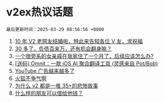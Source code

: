 # v2ex热议话题

`最后更新时间：2025-03-29 08:56:56 +0800`

1. [10 年 V2 老网友结婚啦，特此来告知各位 V 友，求祝福](https://www.v2ex.com/t/1121713)
1. [30 多了，负债百来万，还有机会翻身嘛？](https://www.v2ex.com/t/1121755)
1. [一个很旁系的女亲戚在我家住了一个月了，后续应该怎么办?](https://www.v2ex.com/t/1121768)
1. [[送码] Omnit：一款 iOS AI 聚合翻译工具 (灵感来自 Pot/Bob)](https://www.v2ex.com/t/1121656)
1. [YouTube 广告越来越多了](https://www.v2ex.com/t/1121659)
1. [火狐不争气啊](https://www.v2ex.com/t/1121796)
1. [为什么 v2 都是一堆 35+的悲惨故事](https://www.v2ex.com/t/1121719)
1. [什么样的朋友可以借给他钱？](https://www.v2ex.com/t/1121775)

